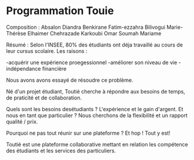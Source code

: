 # Programmation Touie
Composition : 
Absalon Diandra
Benkirane Fatim-ezzahra
Bilivogui Marie-Thérèse
Elhaimer Chehrazade 
Karkoubi Omar
Soumah Mariame


Résumé : 
Selon l'INSEE, 80% des étudiants ont déja travaillé au cours de leur cursus scolaire. Les raisons : 

-acquérir une expérience proegessionnel 
-améliorer son niveau de vie
-indépendance financière

Nous avons avons essayé de résoudre ce problème. 

Né d'un projet étudiant, Toutié cherche à répondre aux besoins de
temps, de praticité et de collaboration. 

Quels sont les besoins desétudiants ? L'expérience et le gain d'argent. Et nous en tant que particulier ? Nous cherchons de la flexibilité et un rapport qualité / prix. 

Pourquoi ne pas tout réunir sur une plateforme ? Et hop ! Tout y est!

Toutié est une plateforme collaborative mettant en relation les compétence des étudiants et les services des particuliers. 